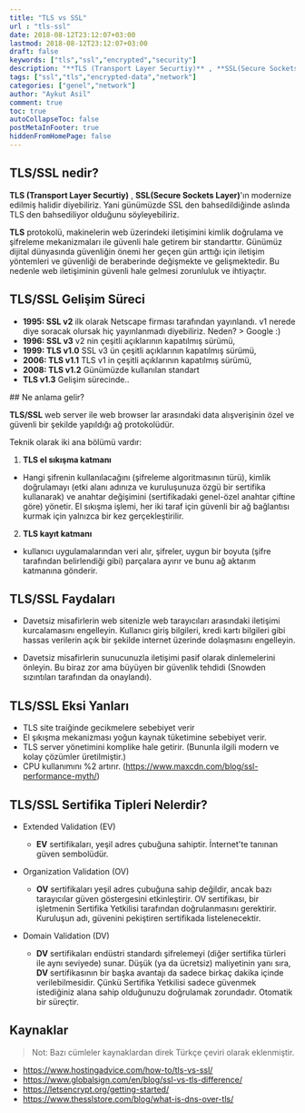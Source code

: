 ```yaml
---
title: "TLS vs SSL"
url : "tls-ssl"
date: 2018-08-12T23:12:07+03:00
lastmod: 2018-08-12T23:12:07+03:00
draft: false
keywords: ["tls","ssl","encrypted","security"]
description: "**TLS (Transport Layer Securtiy)** , **SSL(Secure Sockets Layer)**'ın modernize edilmiş halidir diyebiliriz. Yani günümüzde SSL den bahsedildiğinde aslında TLS den bahsediliyor olduğunu söyleyebiliriz."
tags: ["ssl","tls","encrypted-data","network"]
categories: ["genel","network"]
author: "Aykut Asil"
comment: true
toc: true
autoCollapseToc: false
postMetaInFooter: true
hiddenFromHomePage: false
---
```


## TLS/SSL nedir?

**TLS (Transport Layer Securtiy)** , **SSL(Secure Sockets Layer)**'ın modernize edilmiş halidir diyebiliriz. Yani günümüzde SSL den bahsedildiğinde aslında TLS den bahsediliyor olduğunu söyleyebiliriz.

**TLS** protokolü, makinelerin web üzerindeki iletişimini kimlik doğrulama ve şifreleme mekanizmaları ile güvenli hale getirem bir standarttır. Günümüz dijital dünyasında güvenliğin önemi her geçen gün arttığı için iletişim yöntemleri ve güvenliği de beraberinde değişmekte ve gelişmektedir. Bu nedenle web iletişiminin güvenli hale gelmesi zorunluluk ve ihtiyaçtır.

## TLS/SSL Gelişim Süreci

- **1995: SSL v2** ilk olarak Netscape firması tarafından yayınlandı. v1 nerede diye soracak olursak hiç yayınlanmadı diyebiliriz. Neden? > Google :) 
- **1996: SSL v3** v2 nin çeşitli açıklarının kapatılmış sürümü,
- **1999: TLS v1.0** SSL v3 ün çeşitli açıklarının kapatılmış sürümü,
- **2006: TLS v1.1** TLS v1 in çeşitli açıklarının kapatılmış sürümü,
- **2008: TLS v1.2** Günümüzde kullanılan standart
- **TLS v1.3** Gelişim sürecinde..

## Ne anlama gelir?

**TLS/SSL** web server ile web browser lar arasındaki data alışverişinin özel ve güvenli bir şekilde yapıldığı ağ protokolüdür.

Teknik olarak iki ana bölümü vardır:

1. **TLS el sıkışma katmanı**
  - Hangi şifrenin kullanılacağını (şifreleme algoritmasının türü), kimlik doğrulamayı (etki alanı adınıza ve kuruluşunuza özgü bir sertifika kullanarak) ve anahtar değişimini (sertifikadaki genel-özel anahtar çiftine göre) yönetir. El sıkışma işlemi, her iki taraf için güvenli bir ağ bağlantısı kurmak için yalnızca bir kez gerçekleştirilir.
2. **TLS kayıt katmanı** 
  - kullanıcı uygulamalarından veri alır, şifreler, uygun bir boyuta (şifre tarafından belirlendiği gibi) parçalara ayırır ve bunu ağ aktarım katmanına gönderir.

## TLS/SSL Faydaları

- Davetsiz misafirlerin web sitenizle web tarayıcıları arasındaki iletişimi kurcalamasını engelleyin. Kullanıcı giriş bilgileri, kredi kartı bilgileri gibi hassas verilerin açık bir şekilde internet üzerinde dolaşmasını engelleyin.

- Davetsiz misafirlerin sunucunuzla iletişimi pasif olarak dinlemelerini önleyin. Bu biraz zor ama büyüyen bir güvenlik tehdidi (Snowden sızıntıları tarafından da onaylandı).

## TLS/SSL Eksi Yanları

- TLS site traiğinde gecikmelere sebebiyet verir
- El şıkışma mekanizması yoğun kaynak tüketimine sebebiyet verir.
- TLS server yönetimini komplike hale getirir. (Bununla ilgili modern ve kolay çözümler üretilmiştir.)
- CPU kullanımını %2 artırır. (https://www.maxcdn.com/blog/ssl-performance-myth/)

## TLS/SSL Sertifika Tipleri Nelerdir?

- Extended Validation (EV)
  - **EV** sertifikaları, yeşil adres çubuğuna sahiptir. İnternet'te tanınan güven sembolüdür.

- Organization Validation (OV)
  - **OV** sertifikaları yeşil adres çubuğuna sahip değildir, ancak bazı tarayıcılar güven göstergesini etkinleştirir. OV sertifikası, bir işletmenin Sertifika Yetkilisi tarafından doğrulanmasını gerektirir. Kuruluşun adı, güvenini pekiştiren sertifikada listelenecektir.

- Domain Validation (DV)
  - **DV** sertifikaları endüstri standardı şifrelemeyi (diğer sertifika türleri ile aynı seviyede) sunar. Düşük (ya da ücretsiz) maliyetinin yanı sıra, **DV** sertifikasının bir başka avantajı da sadece birkaç dakika içinde verilebilmesidir. Çünkü Sertifika Yetkilisi sadece güvenmek istediğiniz alana sahip olduğunuzu doğrulamak zorundadır. Otomatik bir süreçtir.

## Kaynaklar

> Not: Bazı cümleler kaynaklardan direk Türkçe çeviri olarak eklenmiştir.

- https://www.hostingadvice.com/how-to/tls-vs-ssl/
- https://www.globalsign.com/en/blog/ssl-vs-tls-difference/
- https://letsencrypt.org/getting-started/
- https://www.thesslstore.com/blog/what-is-dns-over-tls/
